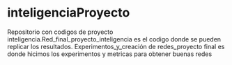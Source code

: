 # inteligenciaProyecto
Repositorio con codigos de proyecto inteligencia.Red_final_proyecto_inteligencia es el codigo donde se pueden replicar los resultados. Experimentos_y_creación de redes_proyecto final es donde hicimos los experimentos y metricas para obtener buenas redes

